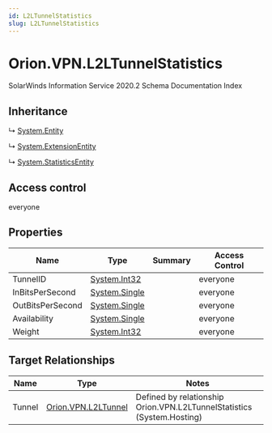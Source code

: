 ```yaml
---
id: L2LTunnelStatistics
slug: L2LTunnelStatistics
---
```


# Orion.VPN.L2LTunnelStatistics

SolarWinds Information Service 2020.2 Schema Documentation Index

## Inheritance

↳ [System.Entity](./../System/Entity)

↳ [System.ExtensionEntity](./../System/ExtensionEntity)

↳ [System.StatisticsEntity](./../System/StatisticsEntity)

## Access control

everyone

## Properties

| Name | Type | Summary | Access Control |
| ------ | ------ | ------ | ------ |
| TunnelID | [System.Int32](https://docs.microsoft.com/en-us/dotnet/api/system.int32) |  | everyone |
| InBitsPerSecond | [System.Single](https://docs.microsoft.com/en-us/dotnet/api/system.single) |  | everyone |
| OutBitsPerSecond | [System.Single](https://docs.microsoft.com/en-us/dotnet/api/system.single) |  | everyone |
| Availability | [System.Single](https://docs.microsoft.com/en-us/dotnet/api/system.single) |  | everyone |
| Weight | [System.Int32](https://docs.microsoft.com/en-us/dotnet/api/system.int32) |  | everyone |

## Target Relationships

| Name | Type | Notes |
| ------ | ------ | ------ |
| Tunnel | [Orion.VPN.L2LTunnel](./../Orion.VPN/L2LTunnel) | Defined by relationship Orion.VPN.L2LTunnelStatistics (System.Hosting) |

